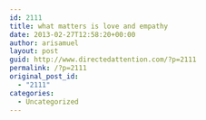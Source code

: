 ```yaml
---
id: 2111
title: what matters is love and empathy
date: 2013-02-27T12:58:20+00:00
author: arisamuel
layout: post
guid: http://www.directedattention.com/?p=2111
permalink: /?p=2111
original_post_id:
  - "2111"
categories:
  - Uncategorized
---
```

